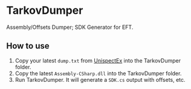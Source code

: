 # TarkovDumper

Assembly/Offsets Dumper; SDK Generator for EFT.

## How to use
1. Copy your latest `dump.txt` from [UnispectEx](https://github.com/lone-dma/UnispectEx) into the TarkovDumper folder.
2. Copy the latest `Assembly-CSharp.dll` into the TarkovDumper folder.
3. Run TarkovDumper. It will generate a `SDK.cs` output with offsets, etc.
